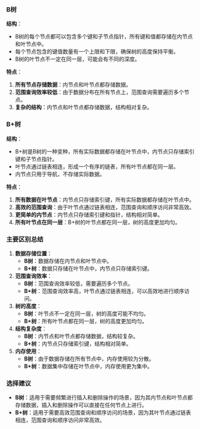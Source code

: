 ### B树
**结构**：

- B树的每个节点都可以包含多个键和子节点指针，所有键和值都存储在内节点和叶节点中。
- 每个节点包含的键值数量有一个上限和下限，确保树的高度保持平衡。
- B树的叶节点不一定在同一层，可能会有不同的深度。

**特点**：

1. **所有节点存储数据**：内节点和叶节点都存储数据。
2. **范围查询效率较低**：由于数据分布在所有节点上，范围查询需要遍历多个节点。
3. **复杂的结构**：内节点和叶节点都存储数据，结构相对复杂。
### B+树
**结构**：

- B+树是B树的一种变种，所有实际数据都存储在叶节点中，内节点只存储索引键和子节点指针。
- 叶节点通过链表相连，形成一个有序的链表，所有叶节点都在同一层。
- 内节点只用于导航，不存储实际数据。

**特点**：

1. **所有数据在叶节点**：内节点只存储索引键，所有实际数据都存储在叶节点中。
2. **高效的范围查询**：由于叶节点通过链表相连，范围查询和顺序访问非常高效。
3. **更简单的内节点**：内节点只存储索引键和指针，结构相对简单。
4. **所有叶节点在同一层**：B+树的叶节点都在同一层，树的高度更加均匀。
### 主要区别总结

1. **数据存储位置**：
   - **B树**：数据存储在内节点和叶节点中。
   - **B+树**：数据只存储在叶节点中，内节点只存储索引键。
2. **范围查询效率**：
   - **B树**：范围查询效率较低，需要遍历多个节点。
   - **B+树**：范围查询效率高，叶节点通过链表相连，可以高效地进行顺序访问。
3. **树的高度**：
   - **B树**：叶节点不一定在同一层，树的高度可能不均匀。
   - **B+树**：所有叶节点都在同一层，树的高度更加均匀。
4. **结构复杂度**：
   - **B树**：内节点和叶节点都存储数据，结构较复杂。
   - **B+树**：内节点只存储索引键，结构相对简单。
5. **内存使用**：
   - **B树**：由于数据存储在所有节点中，内存使用较为分散。
   - **B+树**：数据集中存储在叶节点中，内存使用更为集中。
### 选择建议

- **B树**：适用于需要频繁进行插入和删除操作的场景，因为其内节点和叶节点都存储数据，插入和删除操作可以直接在任何节点上进行。
- **B+树**：适用于需要高效范围查询和顺序访问的场景，因为其叶节点通过链表相连，范围查询和顺序访问非常高效。
